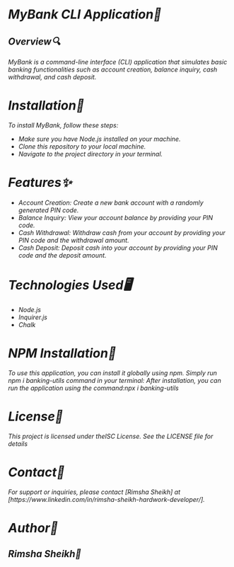 <i>
<h1>MyBank CLI Application🏦</h1>
<h2>Overview🔍</h2>
<p>MyBank is a command-line interface (CLI) application that simulates basic banking functionalities such as account creation, balance inquiry, cash withdrawal, and cash deposit.</p>
<h1>Installation📲</h1>
<p>To install MyBank, follow these steps:</p>
<ul>
  <li>Make sure you have Node.js installed on your machine.</li>
  <li>Clone this repository to your local machine.</li>
  <li>Navigate to the project directory in your terminal.</li>
</ul>
<h1>Features✨</h1>
<ul>
  <li>Account Creation: Create a new bank account with a randomly generated PIN code.</li>
  <li>Balance Inquiry: View your account balance by providing your PIN code.</li>
  <li>Cash Withdrawal: Withdraw cash from your account by providing your PIN code and the withdrawal amount.</li>
  <li>Cash Deposit: Deposit cash into your account by providing your PIN code and the deposit amount.</li>
</ul>
<h1>Technologies Used🖥️</h1>
<ul>
  <li>Node.js</li>
  <li>Inquirer.js</li>
  <li>Chalk</li>
</ul>
<h1>NPM Installation🔗</h1>
<p>To use this application, you can install it globally using npm. Simply run npm i banking-utils command in your terminal: After installation, you can run the application using the command:npx i banking-utils</p>
<h1>License💾</h1>
<p>This project is licensed under theISC License. See the LICENSE file for details</p>
<h1>Contact📩</h1>
<p>For support or inquiries, please contact [Rimsha Sheikh] at [https://www.linkedin.com/in/rimsha-sheikh-hardwork-developer/].</p>
<h1>Author🎀</h1>
<h2>Rimsha Sheikh🌸</h2>
</i>
